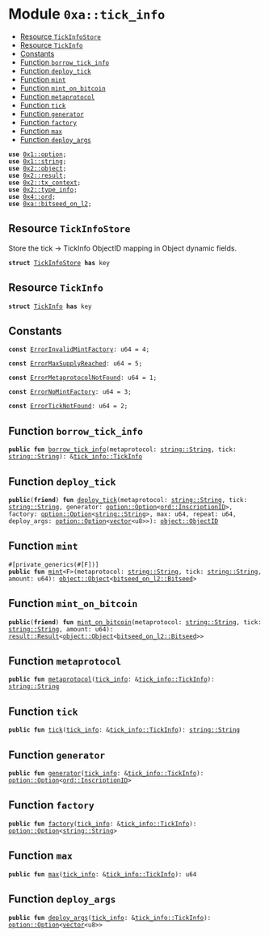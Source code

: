 
<a name="0xa_tick_info"></a>

# Module `0xa::tick_info`



-  [Resource `TickInfoStore`](#0xa_tick_info_TickInfoStore)
-  [Resource `TickInfo`](#0xa_tick_info_TickInfo)
-  [Constants](#@Constants_0)
-  [Function `borrow_tick_info`](#0xa_tick_info_borrow_tick_info)
-  [Function `deploy_tick`](#0xa_tick_info_deploy_tick)
-  [Function `mint`](#0xa_tick_info_mint)
-  [Function `mint_on_bitcoin`](#0xa_tick_info_mint_on_bitcoin)
-  [Function `metaprotocol`](#0xa_tick_info_metaprotocol)
-  [Function `tick`](#0xa_tick_info_tick)
-  [Function `generator`](#0xa_tick_info_generator)
-  [Function `factory`](#0xa_tick_info_factory)
-  [Function `max`](#0xa_tick_info_max)
-  [Function `deploy_args`](#0xa_tick_info_deploy_args)


<pre><code><b>use</b> <a href="">0x1::option</a>;
<b>use</b> <a href="">0x1::string</a>;
<b>use</b> <a href="">0x2::object</a>;
<b>use</b> <a href="">0x2::result</a>;
<b>use</b> <a href="">0x2::tx_context</a>;
<b>use</b> <a href="">0x2::type_info</a>;
<b>use</b> <a href="">0x4::ord</a>;
<b>use</b> <a href="bitseed_on_l2.md#0xa_bitseed_on_l2">0xa::bitseed_on_l2</a>;
</code></pre>



<a name="0xa_tick_info_TickInfoStore"></a>

## Resource `TickInfoStore`

Store the tick -> TickInfo ObjectID mapping in Object<TickInfoStore> dynamic fields.


<pre><code><b>struct</b> <a href="tick_info.md#0xa_tick_info_TickInfoStore">TickInfoStore</a> <b>has</b> key
</code></pre>



<a name="0xa_tick_info_TickInfo"></a>

## Resource `TickInfo`



<pre><code><b>struct</b> <a href="tick_info.md#0xa_tick_info_TickInfo">TickInfo</a> <b>has</b> key
</code></pre>



<a name="@Constants_0"></a>

## Constants


<a name="0xa_tick_info_ErrorInvalidMintFactory"></a>



<pre><code><b>const</b> <a href="tick_info.md#0xa_tick_info_ErrorInvalidMintFactory">ErrorInvalidMintFactory</a>: u64 = 4;
</code></pre>



<a name="0xa_tick_info_ErrorMaxSupplyReached"></a>



<pre><code><b>const</b> <a href="tick_info.md#0xa_tick_info_ErrorMaxSupplyReached">ErrorMaxSupplyReached</a>: u64 = 5;
</code></pre>



<a name="0xa_tick_info_ErrorMetaprotocolNotFound"></a>



<pre><code><b>const</b> <a href="tick_info.md#0xa_tick_info_ErrorMetaprotocolNotFound">ErrorMetaprotocolNotFound</a>: u64 = 1;
</code></pre>



<a name="0xa_tick_info_ErrorNoMintFactory"></a>



<pre><code><b>const</b> <a href="tick_info.md#0xa_tick_info_ErrorNoMintFactory">ErrorNoMintFactory</a>: u64 = 3;
</code></pre>



<a name="0xa_tick_info_ErrorTickNotFound"></a>



<pre><code><b>const</b> <a href="tick_info.md#0xa_tick_info_ErrorTickNotFound">ErrorTickNotFound</a>: u64 = 2;
</code></pre>



<a name="0xa_tick_info_borrow_tick_info"></a>

## Function `borrow_tick_info`



<pre><code><b>public</b> <b>fun</b> <a href="tick_info.md#0xa_tick_info_borrow_tick_info">borrow_tick_info</a>(metaprotocol: <a href="_String">string::String</a>, tick: <a href="_String">string::String</a>): &<a href="tick_info.md#0xa_tick_info_TickInfo">tick_info::TickInfo</a>
</code></pre>



<a name="0xa_tick_info_deploy_tick"></a>

## Function `deploy_tick`



<pre><code><b>public</b>(<b>friend</b>) <b>fun</b> <a href="tick_info.md#0xa_tick_info_deploy_tick">deploy_tick</a>(metaprotocol: <a href="_String">string::String</a>, tick: <a href="_String">string::String</a>, generator: <a href="_Option">option::Option</a>&lt;<a href="_InscriptionID">ord::InscriptionID</a>&gt;, factory: <a href="_Option">option::Option</a>&lt;<a href="_String">string::String</a>&gt;, max: u64, repeat: u64, deploy_args: <a href="_Option">option::Option</a>&lt;<a href="">vector</a>&lt;u8&gt;&gt;): <a href="_ObjectID">object::ObjectID</a>
</code></pre>



<a name="0xa_tick_info_mint"></a>

## Function `mint`



<pre><code>#[private_generics(#[F])]
<b>public</b> <b>fun</b> <a href="tick_info.md#0xa_tick_info_mint">mint</a>&lt;F&gt;(metaprotocol: <a href="_String">string::String</a>, tick: <a href="_String">string::String</a>, amount: u64): <a href="_Object">object::Object</a>&lt;<a href="bitseed_on_l2.md#0xa_bitseed_on_l2_Bitseed">bitseed_on_l2::Bitseed</a>&gt;
</code></pre>



<a name="0xa_tick_info_mint_on_bitcoin"></a>

## Function `mint_on_bitcoin`



<pre><code><b>public</b>(<b>friend</b>) <b>fun</b> <a href="tick_info.md#0xa_tick_info_mint_on_bitcoin">mint_on_bitcoin</a>(metaprotocol: <a href="_String">string::String</a>, tick: <a href="_String">string::String</a>, amount: u64): <a href="_Result">result::Result</a>&lt;<a href="_Object">object::Object</a>&lt;<a href="bitseed_on_l2.md#0xa_bitseed_on_l2_Bitseed">bitseed_on_l2::Bitseed</a>&gt;&gt;
</code></pre>



<a name="0xa_tick_info_metaprotocol"></a>

## Function `metaprotocol`



<pre><code><b>public</b> <b>fun</b> <a href="tick_info.md#0xa_tick_info_metaprotocol">metaprotocol</a>(<a href="tick_info.md#0xa_tick_info">tick_info</a>: &<a href="tick_info.md#0xa_tick_info_TickInfo">tick_info::TickInfo</a>): <a href="_String">string::String</a>
</code></pre>



<a name="0xa_tick_info_tick"></a>

## Function `tick`



<pre><code><b>public</b> <b>fun</b> <a href="tick_info.md#0xa_tick_info_tick">tick</a>(<a href="tick_info.md#0xa_tick_info">tick_info</a>: &<a href="tick_info.md#0xa_tick_info_TickInfo">tick_info::TickInfo</a>): <a href="_String">string::String</a>
</code></pre>



<a name="0xa_tick_info_generator"></a>

## Function `generator`



<pre><code><b>public</b> <b>fun</b> <a href="tick_info.md#0xa_tick_info_generator">generator</a>(<a href="tick_info.md#0xa_tick_info">tick_info</a>: &<a href="tick_info.md#0xa_tick_info_TickInfo">tick_info::TickInfo</a>): <a href="_Option">option::Option</a>&lt;<a href="_InscriptionID">ord::InscriptionID</a>&gt;
</code></pre>



<a name="0xa_tick_info_factory"></a>

## Function `factory`



<pre><code><b>public</b> <b>fun</b> <a href="tick_info.md#0xa_tick_info_factory">factory</a>(<a href="tick_info.md#0xa_tick_info">tick_info</a>: &<a href="tick_info.md#0xa_tick_info_TickInfo">tick_info::TickInfo</a>): <a href="_Option">option::Option</a>&lt;<a href="_String">string::String</a>&gt;
</code></pre>



<a name="0xa_tick_info_max"></a>

## Function `max`



<pre><code><b>public</b> <b>fun</b> <a href="tick_info.md#0xa_tick_info_max">max</a>(<a href="tick_info.md#0xa_tick_info">tick_info</a>: &<a href="tick_info.md#0xa_tick_info_TickInfo">tick_info::TickInfo</a>): u64
</code></pre>



<a name="0xa_tick_info_deploy_args"></a>

## Function `deploy_args`



<pre><code><b>public</b> <b>fun</b> <a href="tick_info.md#0xa_tick_info_deploy_args">deploy_args</a>(<a href="tick_info.md#0xa_tick_info">tick_info</a>: &<a href="tick_info.md#0xa_tick_info_TickInfo">tick_info::TickInfo</a>): <a href="_Option">option::Option</a>&lt;<a href="">vector</a>&lt;u8&gt;&gt;
</code></pre>
